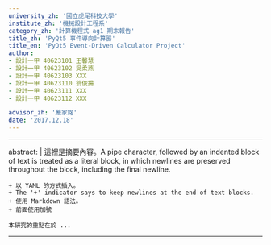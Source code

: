 ```yaml
---
university_zh: '國立虎尾科技大學'
institute_zh: '機械設計工程系'
category_zh: '計算機程式 ag1 期末報告'
title_zh: 'PyQt5 事件導向計算器'
title_en: 'PyQt5 Event-Driven Calculator Project'
author:
- 設計一甲 40623101 王馨慧
- 設計一甲 40623102 吳柔燕
- 設計一甲 40623103 XXX
- 設計一甲 40623110 翁俊揚
- 設計一甲 40623111 XXX
- 設計一甲 40623112 XXX

advisor_zh: '嚴家銘'
date: '2017.12.18'
---
```


---
abstract: |
    這裡是摘要內容。A pipe character, followed by an indented block of text is treated as a literal block, in which newlines are preserved throughout the block, including the final newline.
    
    + 以 YAML 的方式插入。
    + The '+' indicator says to keep newlines at the end of text blocks.
    + 使用 Markdown 語法。
    + 前面使用加號
    
    本研究的重點在於 ...
---


